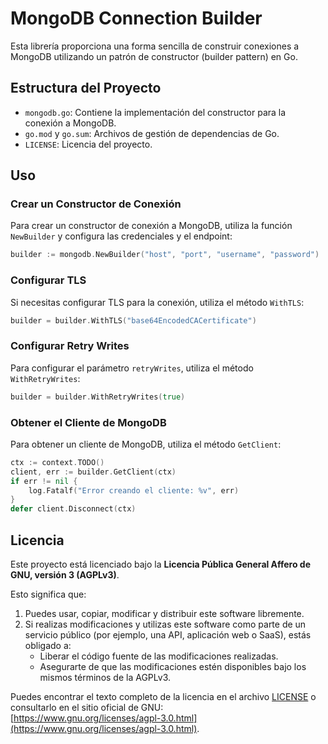 # MongoDB Connection Builder

Esta librería proporciona una forma sencilla de construir conexiones a MongoDB utilizando un patrón de constructor (builder pattern) en Go.

## Estructura del Proyecto

- `mongodb.go`: Contiene la implementación del constructor para la conexión a MongoDB.
- `go.mod` y `go.sum`: Archivos de gestión de dependencias de Go.
- `LICENSE`: Licencia del proyecto.

## Uso

### Crear un Constructor de Conexión

Para crear un constructor de conexión a MongoDB, utiliza la función `NewBuilder` y configura las credenciales y el endpoint:

```go
builder := mongodb.NewBuilder("host", "port", "username", "password")
```

### Configurar TLS

Si necesitas configurar TLS para la conexión, utiliza el método `WithTLS`:

```go
builder = builder.WithTLS("base64EncodedCACertificate")
```

### Configurar Retry Writes

Para configurar el parámetro `retryWrites`, utiliza el método `WithRetryWrites`:

```go
builder = builder.WithRetryWrites(true)
```

### Obtener el Cliente de MongoDB

Para obtener un cliente de MongoDB, utiliza el método `GetClient`:

```go
ctx := context.TODO()
client, err := builder.GetClient(ctx)
if err != nil {
    log.Fatalf("Error creando el cliente: %v", err)
}
defer client.Disconnect(ctx)
```

## Licencia

Este proyecto está licenciado bajo la **Licencia Pública General Affero de GNU, versión 3 (AGPLv3)**.

Esto significa que:
1. Puedes usar, copiar, modificar y distribuir este software libremente.
2. Si realizas modificaciones y utilizas este software como parte de un servicio público (por ejemplo, una API, aplicación web o SaaS), estás obligado a:
   - Liberar el código fuente de las modificaciones realizadas.
   - Asegurarte de que las modificaciones estén disponibles bajo los mismos términos de la AGPLv3.

Puedes encontrar el texto completo de la licencia en el archivo [LICENSE](./LICENSE) o consultarlo en el sitio oficial de GNU:  
[https://www.gnu.org/licenses/agpl-3.0.html](https://www.gnu.org/licenses/agpl-3.0.html).
